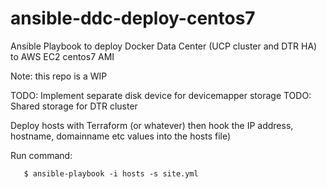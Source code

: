 # ansible-ddc-deploy-centos7
Ansible Playbook to deploy Docker Data Center (UCP cluster and DTR HA) to AWS EC2 centos7 AMI

Note: this repo is a WIP

TODO: Implement separate disk device for devicemapper storage
TODO: Shared storage for DTR cluster

Deploy hosts with Terraform (or whatever) then hook the IP address, hostname, domainname etc values into the hosts file)

Run command:
```
   $ ansible-playbook -i hosts -s site.yml
```

